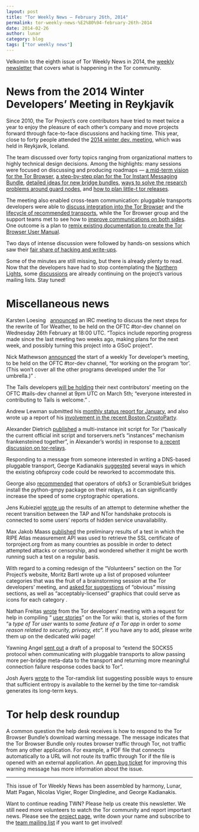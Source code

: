 ```yaml
---
layout: post
title: "Tor Weekly News — February 26th, 2014"
permalink: tor-weekly-news-%E2%80%94-february-26th-2014
date: 2014-02-26
author: lunar
category: blog
tags: ["tor weekly news"]
---
```


Velkomin to the eighth issue of Tor Weekly News in 2014, the [weekly newsletter](https://lists.torproject.org/cgi-bin/mailman/listinfo/tor-news) that covers what is happening in the Tor community.

# News from the 2014 Winter Developers’ Meeting in Reykjavík

Since 2010, the Tor Project’s core contributors have tried to meet twice a year to enjoy the pleasure of each other’s company and move projects forward through face-to-face discussions and hacking time. This year, close to forty people attended the [2014 winter dev. meeting](https://trac.torproject.org/projects/tor/wiki/org/meetings/2014WinterDevMeeting), which was held in Reykjavík, Iceland.

The team discussed over forty topics ranging from organizational matters to highly technical design decisions. Among the highlights: many sessions were focused on discussing and producing roadmaps — [a mid-term vision for the Tor Browser](https://trac.torproject.org/projects/tor/wiki/org/meetings/2014WinterDevMeeting/notes/TorBrowserPlan), [a step-by-step plan for the Tor Instant Messaging Bundle](https://trac.torproject.org/projects/tor/wiki/org/meetings/2014WinterDevMeeting/notes/RoadmapTIMB), [detailed ideas for new bridge bundles](https://trac.torproject.org/projects/tor/wiki/org/meetings/2014WinterDevMeeting/notes/BridgeBundles), [ways to solve the research problems around guard nodes](https://trac.torproject.org/projects/tor/wiki/org/meetings/2014WinterDevMeeting/notes/GuardDesign), and [how to plan little-t tor releases](https://trac.torproject.org/projects/tor/wiki/org/meetings/2014WinterDevMeeting/notes/TorReleaseProcess).

The meeting also enabled cross-team communication: pluggable transports developers were able to [discuss integration into the Tor Browser](https://trac.torproject.org/projects/tor/wiki/org/meetings/2014WinterDevMeeting/notes/PTTBB) and the [lifecycle of recommended transports](https://trac.torproject.org/projects/tor/wiki/org/meetings/2014WinterDevMeeting/notes/BridgeProtocolsAndTBB), while the Tor Browser group and the support teams met to see how to [improve communications on both sides](https://trac.torproject.org/projects/tor/wiki/org/meetings/2014WinterDevMeeting/notes/SupportAndTorBrowserTeamsMeeting). One outcome is a plan to [remix existing documentation to create the Tor Browser User Manual](https://bugs.torproject.org/10974).

Two days of intense discussion were followed by hands-on sessions which saw their [fair share of hacking and write-ups](https://trac.torproject.org/projects/tor/timeline?from=Feb+21%2C+2014&daysback=2&authors=&ticket=on&ticket_details=on&changeset=on&wiki=on&update=Update).

Some of the minutes are still missing, but there is already plenty to read. Now that the developers have had to stop contemplating the [Northern Lights](https://en.wikipedia.org/wiki/Aurora_(astronomy)), some [discussions](https://lists.torproject.org/pipermail/tor-dev/2014-February/006288.html) are already continuing on the project’s various mailing lists. Stay tuned!

# Miscellaneous news

Karsten Loesing   [announced](https://lists.torproject.org/pipermail/tor-dev/2014-February/006299.html) an IRC meeting to discuss the next steps for the rewrite of Tor Weather, to be held on the OFTC #tor-dev channel on Wednesday 26th February at 18:00 UTC. “Topics include reporting progress made since the last meeting two weeks ago, making plans for the next week, and possibly turning this project into a GSoC project”.

Nick Mathewson [announced](https://lists.torproject.org/pipermail/tor-dev/2014-February/006282.html) the start of a weekly Tor developer’s meeting, to be held on the OFTC #tor-dev channel, “for working on the program ‘tor’. (This won’t cover all the other programs developed under the Tor umbrella.)” .

The Tails developers [will be holding](https://mailman.boum.org/pipermail/tails-dev/2014-February/004934.html) their next contributors’ meeting on the OFTC #tails-dev channel at 9pm UTC on March 5th; “everyone interested in contributing to Tails is welcome.” .

Andrew Lewman submitted his [monthly status report for January](https://lists.torproject.org/pipermail/tor-reports/2014-February/000462.html), and also wrote up a report of his [involvement in the recent Boston CryptoParty](https://lists.torproject.org/pipermail/tor-reports/2014-February/000463.html).

Alexander Dietrich [published](https://lists.torproject.org/pipermail/tor-relays/2014-February/003942.html) a multi-instance init script for Tor (“basically the current official init script and torservers.net’s “instances” mechanism frankensteined together”, in Alexander’s words) in response to [a recent discussion on tor-relays](https://lists.torproject.org/pipermail/tor-relays/2014-February/003913.html).

Responding to a message from someone interested in writing a DNS-based pluggable transport, George Kadianakis [suggested](https://lists.torproject.org/pipermail/tor-dev/2014-February/006250.html) several ways in which the existing obfsproxy code could be reworked to accommodate this.

George also [recommended](https://lists.torproject.org/pipermail/tor-relays/2014-February/003951.html) that operators of obfs3 or ScrambleSuit bridges install the python-gmpy package on their relays, as it can significantly increase the speed of some cryptographic operations.

Jens Kubieziel [wrote up](https://lists.torproject.org/pipermail/tor-dev/2014-February/006260.html) the results of an attempt to determine whether the recent transition between the TAP and NTor handshake protocols is connected to some users’ reports of hidden service unavailability.

Max Jakob Maass [published](https://lists.torproject.org/pipermail/tor-talk/2014-February/032173.html) the preliminary results of a test in which the RIPE Atlas measurement API was used to retrieve the SSL certificate of torproject.org from as many countries as possible in order to detect attempted attacks or censorship, and wondered whether it might be worth running such a test on a regular basis.

With regard to a coming redesign of the “Volunteers” section on the Tor Project’s website, Moritz Bartl wrote up a list of proposed volunteer categories that was the fruit of a brainstorming session at the Tor developers’ meeting, and [asked for suggestions](https://lists.torproject.org/pipermail/tor-talk/2014-February/032176.html) of “obvious” missing sections, as well as “acceptably-licensed” graphics that could serve as icons for each category .

Nathan Freitas [wrote](https://lists.torproject.org/pipermail/tor-talk/2014-February/032174.html) from the Tor developers’ meeting with a request for help in compiling “ [user stories](https://trac.torproject.org/projects/tor/wiki/org/meetings/2014WinterDevMeeting/notes/UserStories)” on the Tor wiki: that is, stories of the form “a _type of Tor user_ wants to _some feature of a Tor app_ in order to _some reason related to security, privacy, etc_”. If you have any to add, please write them up on the dedicated wiki page!

Yawning Angel [sent out](https://lists.torproject.org/pipermail/tor-dev/2014-February/006300.html) a draft of a proposal to “extend the SOCKS5 protocol when communicating with pluggable transports to allow passing more per-bridge meta-data to the transport and returning more meaningful connection failure response codes back to Tor”.

Josh Ayers [wrote](http://opensource.dyc.edu/pipermail/tor-ramdisk/2014-February/000119.html) to the Tor-ramdisk list suggesting possible ways to ensure that sufficient entropy is available to the kernel by the time tor-ramdisk generates its long-term keys.

# Tor help desk roundup

A common question the help desk receives is how to respond to the Tor Browser Bundle’s download warning message. The message indicates that the Tor Browser Bundle only routes browser traffic through Tor, not traffic from any other application. For example, a PDF file that connects automatically to a URL will not route its traffic through Tor if the file is opened with an external application. An [open bug ticket](https://bugs.torproject.org/7439) for improving this warning message has more information about the issue.

* * *

This issue of Tor Weekly News has been assembled by harmony, Lunar, Matt Pagan, Nicolas Vigier, Roger Dingledine, and George Kadianakis.

Want to continue reading TWN? Please help us create this newsletter. We still need more volunteers to watch the Tor community and report important news. Please see the [project page](https://trac.torproject.org/projects/tor/wiki/TorWeeklyNews), write down your name and subscribe to the [team mailing list](https://lists.torproject.org/cgi-bin/mailman/listinfo/news-team) if you want to get involved!

